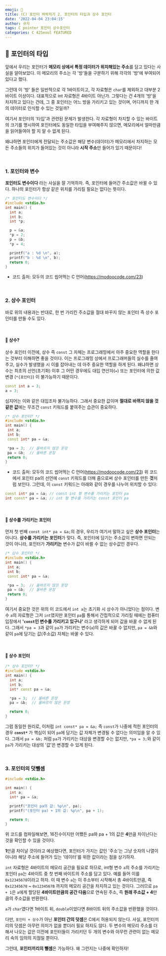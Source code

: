 ```yaml
---
emoji: 🌱
title: (C) 포인터 벼락치기 2. 포인터의 타입과 상수 포인터
date: '2022-04-04 23:04:15'
author: 규자
tags: C pointer 포인터 상수포인터
categories: C 42Seoul FEATURED
---
```


## 🧬 포인터의 타입

앞에서 우리는 포인터가 **메모리 상에서 특정 데이터가 위치해있는 주소**를 담고 있다는 사실을 알아보았다. 이 메모리의 주소는 각 '방'들을 구분하기 위해 각각의 '방'에 부여되어 있다고 했다. 

그런데 이 '방' 들은 일반적으로 각 1바이트이고, 각 자료형은 `char`를 제외하고 대부분 2바이트 이상이다. 대표적으로 int 자료형은 4바이트 아닌가. 그렇다는 건 4개의 '방'을 차지하고 있다는 건데, 그 중 포인터는 어느 방을 가리키고 있는 것이며, 어디까지 한 개의 데이터로 인식할 수 있는 것일까?

여기서 포인터의 '타입'과 관련된 문제가 발생한다. 각 자료형이 차지할 수 있는 바이트의 크기를 명시하여 포인터에도 동일한 타입을 부여해주지 않으면, 메모리에서 얼마만큼을 읽어들여야 할 지 알 수 없게 된다.

왜냐하면 포인터에게 전달되는 주소값은 해당 변수(데이터)가 메모리에서 차지하는 모든 주소들의 위치가 들어있는 것이 아니라 **시작 주소**만 들어가 있기 때문이다!

<br/>

### 1. 포인터와 변수
**포인터도 변수이다** 라는 사실을 잘 기억하자. 즉, 포인터에 들어간 주소값은 바뀔 수 있다. 하나의 포인터가 항상 같은 위치를 가리킬 필요는 없다는 뜻이다.

```cpp
/* 포인터도 변수이다 */
#include <stdio.h>
int main() {
  int a;
  int b;
  int *p;

  p = &a;
  *p = 2;
  p = &b;
  *p = 4;

  printf("a : %d \n", a);
  printf("b : %d \n", b);
  return 0;
}
```
- 코드 출처: 모두의 코드 씹어먹는 C 언어(https://modoocode.com/23)

<br/>

### 2. 상수 포인터
바로 위의 내용과는 반대로, 한 번 가리킨 주소값을 절대 바꾸지 않는 포인터 즉 상수 포인터를 만들 수도 있다. 

<br/>

#### 📌 상수?

상수 포인터 이전에, 상수 즉 `const` 그 자체는 프로그래밍에서 아주 중요한 역할을 한다는 것부터 이해하면 좋을 것이다. 이는 프로그래밍 상에서 프로그래머들의 실수를 줄여주고, 실수가 발생했을 시 이를 잡아내는 데 아주 중요한 역할을 하게 된다. 왜냐하면 상수는 최초의 선언(초기화) 이후 그 어떤 경우에도 대입 연산자(`=`) 또는 포인터에 의한 값 변경 (`*{포인터}`) 이 불가능하기 때문이다. 
```cpp
const int a = 3;
a = 3;
```
심지어는 이와 같은 대입조차 불가능하다. 그래서 중요한 값이며 **절대로 바뀌지 않을 것 같은 값**에는 무조건 `const` 키워드를 붙여주는 습관이 중요하다.


 ```cpp
 /* 상수 포인터? */
#include <stdio.h>
int main() {
  int a;
  int b;
  const int* pa = &a;

  *pa = 3;  // 올바르지 않은 문장
  pa = &b;  // 올바른 문장
  return 0;
}
 ```
 - 코드 출처: 모두의 코드 씹어먹는 C 언어(https://modoocode.com/23)
 위 코드에서 포인터 pa의 선언에 `const` 키워드를 더해 줌으로써 상수 포인터를 만든 **것**처럼 보인다. 그런데, 이 `const` 키워드는 아래와 같이 경우를 나누어 위치할 수 있다:

```cpp
const int* pa = &a; // const int 형 변수를 가리키는 포인터 pa
int const* pa = &a; // int 형 변수를 가리키는 const 포인터 pa
 ```

<br/>

#### 📌 상수를 가리키는 포인터

먼저 첫 번째 `const int* pa = &a;`의 경우, 우리가 여기서 말하고 싶은 **상수 포인터**는 아니다. **상수를 가리키는 포인터**가 맞다. 즉, 포인터에 담기는 주소값이 변하면 안되는 것이 아니라, 포인터가 **가리키는** 변수가 값이 바뀔 수 없는 상수값인 경우다. 

 ```cpp
 /* 상수 포인터? */
#include <stdio.h>
int main() {
  int a;
  int b;
  const int* pa = &a;

  *pa = 3;  // 올바르지 않은 문장
  pa = &b;  // 올바른 문장
  return 0;
}
 ```

여기서 중요한 것은 위의 이 코드에서 `int a`는 초기화 시 상수가 아니었다는 점이다. 변수 `a`의 자료형은 그저 `int`였지만 포인터 `pa`를 통해서 간접적으로 가리킬 때에는 컴퓨터 입장에서 **'`const`인 변수를 가리키고 있구나'** 라고 생각하게 되어 값을 바꿀 수 없게 된다. 그래서 `*pa = 3`과 같이 `pa`가 가리키는 변수(`a`)의 값은 바꿀 수 없지만, `pa = &b`와 같이 `pa`에 담기는 값(주소값) 자체는 바꿀 수 있다.

<br/>

#### 📌 상수 포인터

```cpp
/* 상수 포인터? */
#include <stdio.h>
int main() {
  int a;
  int b;
  int* const pa = &a;

  *pa = 3;  // 올바른 문장
  pa = &b;  // 올바르지 않은 문장

  return 0;
}
```
그럼 동일한 원리로, 이처럼 `int const* pa = &a;` 즉 `const`가 나중에 적힌 포인터의 경우 **`const*`** 가 핵심이 되어 `pa`에 담기는 값 자체가 변경될 수 없다는 의미임을 알 수 있다. 그래서 `pa = &b;` 처럼 `pa`가 가리키는 대상을 변경할 수는 없지만, `*pa = 3;`와 같이 `pa`가 가리키는 대상의 '값'은 변경할 수 있게 된다.

<br/>

### 3. 포인터의 덧뺄셈
```cpp
#include <stdio.h>

int main() {
  int a;
  int* pa = &a;

  printf("포인터 pa의 값: %p\n", pa);
  printf("(포인터 pa) + 1의 값: %p\n", pa + 1);

  return 0;
}
```
위 코드를 컴파일해보면, 16진수이지만 어쨌든 pa와 pa + 1의 값은 **4**만큼 차이난다는 것을 확인할 수 있을 것이다.

**1**만큼 차이날 것이라고 예상했다면, 포인터가 가지는 값인 '주소'는 그냥 숫자의 나열이 아니라 해당 주소에 들어가 있는 '데이터'를 위한 값이라는 점을 상기하자.

`int` 자료형은 4바이트의 메모리 공간을 필요로 하므로, int형 변수 `a`의 주소를 가리키는 포인터 `pa`는 4바이트 중 첫 번째 바이트의 주소를 담고 있다. 예를 들어 이를 `0x12345678`이라고 하자. 이 때 변수 `a`는 이 주소부터 시작해서 총 4바이트만큼, 즉 `0x12345678` ~ `0x1234567B` 까지의 메모리 공간을 차지하고 있는 것이다. 그러므로 `pa + 1`은 `a`에게 할당된 **4바이트만큼의 공간 다음**으로 연속된 주소, 즉 **원래 주소값 + 4**만큼의 주소값을 반환한다.

`a`가 `char`였다면 1바이트 뒤, `double`이었다면 8바이트 뒤의 주소값을 반환했을 것이다.

다만, `포인터 + 상수`가 아닌 **포인터 간의 덧셈**은 C에서 허용되지 않는다. 사실, 포인터끼리의 덧셈은 아무런 의미가 없을 뿐더러 필요 하지도 않다. 두 변수의 메모리 주소를 더해서 나오는 값은 이전에 포인터들이 가리키던 두 개의 변수와 아무런 관련이 없는 메모리 속의 임의의 지점일 뿐이다.

그런데, **포인터끼리의 뺄셈**은 가능하다. 왜 그런지는 나중에 확인하자!

```toc
```
